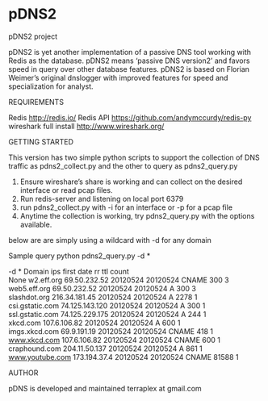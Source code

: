 pDNS2
=====

pDNS2 project

pDNS2 is yet another implementation of a passive DNS tool working with Redis as the database. pDNS2 means ‘passive DNS version2’ and favors speed in query over other database features.
pDNS2 is based on Florian Weimer’s original dnslogger with improved features for speed and specialization for analyst.


REQUIREMENTS

Redis http://redis.io/
Redis API https://github.com/andymccurdy/redis-py
wireshark full install http://www.wireshark.org/




GETTING STARTED

This version has two simple python scripts to support the collection of DNS traffic as pdns2_collect.py and the other to query as pdns2_query.py

1. Ensure wireshare’s share is working and can collect on the desired interface or read pcap files.
2. Run redis-server and listening on local port 6379
3. run pdns2_collect.py with -i for an interface or -p for a pcap file
4. Anytime the collection is working, try pdns2_query.py with the options available.

below are are simply using a wildcard with -d for any domain

Sample query
python pdns2_query.py -d *

-d *
Domain                                   ips             first     date      rr    ttl   count    
None
w2.eff.org                               69.50.232.52    20120524  20120524  CNAME 300   3        
web5.eff.org                             69.50.232.52    20120524  20120524  A     300   3        
slashdot.org                             216.34.181.45   20120524  20120524  A     2278  1        
csi.gstatic.com                          74.125.143.120  20120524  20120524  A     300   1        
ssl.gstatic.com                          74.125.229.175  20120524  20120524  A     244   1        
xkcd.com                                 107.6.106.82    20120524  20120524  A     600   1        
imgs.xkcd.com                            69.9.191.19     20120524  20120524  CNAME 418   1        
www.xkcd.com                             107.6.106.82    20120524  20120524  CNAME 600   1        
craphound.com                            204.11.50.137   20120524  20120524  A     861   1        
www.youtube.com                          173.194.37.4    20120524  20120524  CNAME 81588 1        


AUTHOR

pDNS is developed and maintained 
terraplex at gmail.com


